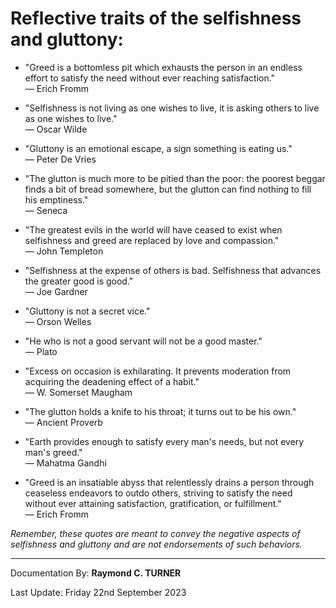 # Reflective traits of the selfishness and gluttony:

* "Greed is a bottomless pit which exhausts the person in an endless effort to satisfy the need without ever reaching satisfaction."\
― Erich Fromm

* "Selfishness is not living as one wishes to live, it is asking others to live as one wishes to live."\
― Oscar Wilde

* "Gluttony is an emotional escape, a sign something is eating us."\
― Peter De Vries

* "The glutton is much more to be pitied than the poor: the poorest beggar finds a bit of bread somewhere, but the glutton can find nothing to fill his emptiness."\
― Seneca

* "The greatest evils in the world will have ceased to exist when selfishness and greed are replaced by love and compassion."\
― John Templeton

* "Selfishness at the expense of others is bad. Selfishness that advances the greater good is good."\
― Joe Gardner

* "Gluttony is not a secret vice."\
― Orson Welles

* "He who is not a good servant will not be a good master."\
 ― Plato

* "Excess on occasion is exhilarating. It prevents moderation from acquiring the deadening effect of a habit."\
― W. Somerset Maugham

* "The glutton holds a knife to his throat; it turns out to be his own."\
― Ancient Proverb

* "Earth provides enough to satisfy every man's needs, but not every man's greed."\
— Mahatma Gandhi

* "Greed is an insatiable abyss that relentlessly drains a person through ceaseless endeavors to outdo others, striving to satisfy the need without ever attaining satisfaction, gratification, or fulfillment."\
― Erich Fromm

*Remember, these quotes are meant to convey the negative aspects of selfishness and gluttony and are not endorsements of such behaviors.*


---

Documentation By: **Raymond C. TURNER**

Last Update: Friday 22nd September 2023